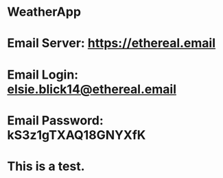 # WeatherApp

# Email Server: https://ethereal.email
# Email Login: elsie.blick14@ethereal.email
# Email Password: kS3z1gTXAQ18GNYXfK
# This is a test.
